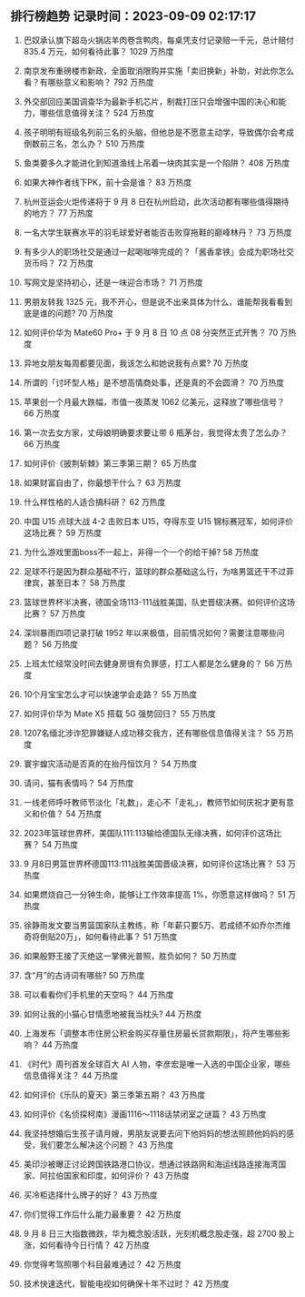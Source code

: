 
## 排行榜趋势 记录时间：2023-09-09 02:17:17
  
  1. 巴奴承认旗下超岛火锅店羊肉卷含鸭肉，每桌凭支付记录赔一千元，总计赔付 835.4 万元，如何看待此事？ 1029 万热度
    
  2. 南京发布重磅楼市新政，全面取消限购并实施「卖旧换新」补助，对此你怎么看？有哪些意义和影响？ 792 万热度
    
  3. 外交部回应美国调查华为最新手机芯片，制裁打压只会增强中国的决心和能力，哪些信息值得关注？ 524 万热度
    
  4. 孩子明明有班级名列前三名的头脑，但他总是不愿意主动学，导致偶尔会考成倒数前三名，怎么办？ 510 万热度
    
  5. 鱼类要多久才能进化到知道渔线上吊着一块肉其实是一个陷阱？ 408 万热度
    
  6. 如果大神作者线下PK，前十会是谁？ 83 万热度
    
  7. 杭州亚运会火炬传递将于 9 月 8 日在杭州启动，此次活动都有哪些值得期待的地方？ 77 万热度
    
  8. 一名大学生联赛水平的羽毛球爱好者能否击败穿拖鞋的巅峰林丹？ 73 万热度
    
  9. 有多少人的职场社交是通过一起喝咖啡完成的？「酱香拿铁」会成为职场社交货币吗？ 72 万热度
    
  10. 写网文是坚持初心，还是一味迎合市场？ 71 万热度
    
  11. 男朋友转我 1325 元，我不开心，但是说不出来具体为什么，谁能帮我看看到底是谁的问题? 70 万热度
    
  12. 如何评价华为 Mate60 Pro+ 于 9 月 8 日 10 点 08 分突然正式开售？ 70 万热度
    
  13. 异地女朋友每周都要见面，我该怎么和她说我有点累? 70 万热度
    
  14. 所谓的「讨坏型人格」是不想高情商处事，还是真的不会圆滑？ 70 万热度
    
  15. 苹果创一个月最大跌幅，市值一夜蒸发 1062 亿美元，这释放了哪些信号？ 66 万热度
    
  16. 第一次去女方家，丈母娘明确要求要让带 6 瓶茅台，我觉得太贵了怎么办？ 66 万热度
    
  17. 如何评价《披荆斩棘》第三季第三期？ 65 万热度
    
  18. 如果财富自由了，你最想干什么？ 63 万热度
    
  19. 什么样性格的人适合搞科研？ 62 万热度
    
  20. 中国 U15 点球大战 4-2 击败日本 U15，夺得东亚 U15 锦标赛冠军，如何评价这场比赛？ 59 万热度
    
  21. 为什么游戏里面boss不一起上，非得一个一个的给干掉? 58 万热度
    
  22. 足球不行是因为群众基础不行，篮球的群众基础这么行，为啥男篮还干不过菲律宾，甚至日本？ 58 万热度
    
  23. 篮球世界杯半决赛，德国全场113-111战胜美国，队史晋级决赛。如何评价这场比赛？ 57 万热度
    
  24. 深圳暴雨四项记录打破 1952 年以来极值，目前情况如何？需要注意哪些问题？ 56 万热度
    
  25. 上班太忙经常没时间去健身房很有负罪感，打工人都是怎么健身的？ 56 万热度
    
  26. 10个月宝宝怎么才可以快速学会走路？ 55 万热度
    
  27. 如何评价华为 Mate X5 搭载 5G 强势回归？ 55 万热度
    
  28. 1207名缅北涉诈犯罪嫌疑人成功移交我方，还有哪些信息值得关注？ 55 万热度
    
  29. 寰宇蝗灾活动是否真的在抬丹恒饮月？ 54 万热度
    
  30. 请问，猫有表情吗？ 54 万热度
    
  31. 一线老师呼吁教师节淡化「礼数」，走心不「走礼」，教师节如何庆祝才更有意义和价值？ 54 万热度
    
  32. 2023年篮球世界杯，美国队111:113输给德国队无缘决赛，如何评价这场比赛？ 54 万热度
    
  33. 9 月8日男篮世界杯德国113:111战胜美国晋级决赛，如何评价这场比赛？ 53 万热度
    
  34. 如果燃烧自己一分钟生命，能够让工作效率提高 1%，你愿意这样做吗？ 51 万热度
    
  35. 徐静雨发文要当男篮国家队主教练，称「年薪只要5万、若成绩不如乔尔杰维奇将倒贴20万」，如何看待此事？ 51 万热度
    
  36. 如果殷野王接了灭绝这一掌佛光普照，胜负如何？ 50 万热度
    
  37. 含“月”的古诗词有哪些? 50 万热度
    
  38. 可以看看你们手机里的天空吗？ 44 万热度
    
  39. 如何让我的小猫心甘情愿地被我当枕头? 44 万热度
    
  40. 上海发布「调整本市住房公积金购买存量住房最长贷款期限」，将产生哪些影响？ 44 万热度
    
  41. 《时代》周刊首发全球百大 AI 人物，李彦宏是唯一入选的中国企业家，哪些信息值得关注？ 44 万热度
    
  42. 如何评价《乐队的夏天》第三季第五期？ 43 万热度
    
  43. 如何评价《名侦探柯南》漫画1116～1118话禁闭室之谜篇？ 43 万热度
    
  44. 我坚持想婚后生孩子请月嫂，男朋友说要去问下他妈妈的想法照顾他妈妈的感受，我们要怎么解决这个问题？ 43 万热度
    
  45. 美印沙被曝正讨论跨国铁路港口协议，想通过铁路网和海运线路连接海湾国家、阿拉伯国家和印度，如何评价？ 43 万热度
    
  46. 买冷柜选择什么牌子的好？ 43 万热度
    
  47. 你们觉得工作后什么能力最重要？ 42 万热度
    
  48. 9 月 8 日三大指数微跌，华为概念股活跃，光刻机概念股走强，超 2700 股上涨，如何看待今日行情？ 42 万热度
    
  49. 你觉得考驾照哪个科目最难通过？ 42 万热度
    
  50. 技术快速迭代，智能电视如何确保十年不过时？ 42 万热度
    